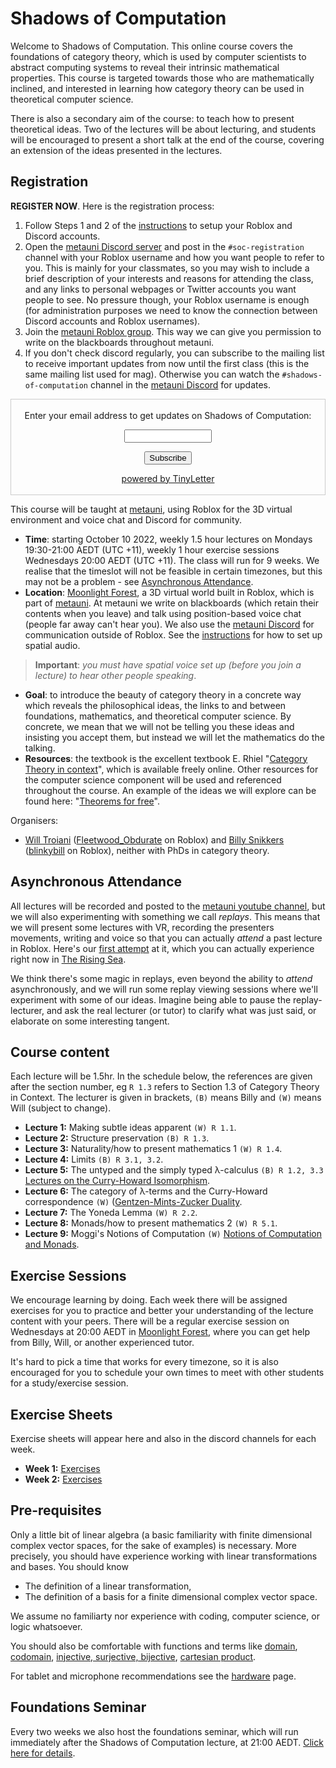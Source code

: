 # Shadows of Computation

Welcome to Shadows of Computation. This online course covers the foundations of category theory, which is used by computer scientists to abstract computing systems to reveal their intrinsic mathematical properties. This course is targeted towards those who are mathematically inclined, and interested in learning how category theory can be used in theoretical computer science.

There is also a secondary aim of the course: to teach how to present theoretical ideas. Two of the lectures will be about lecturing, and students will be encouraged to present a short talk at the end of the course, covering an extension of the ideas presented in the lectures.

## Registration

<b>REGISTER NOW</b>. Here is the registration process:

1. Follow Steps 1 and 2 of the [instructions](https://metauni.org/posts/instructions/instructions) to setup your Roblox and Discord accounts.
2. Open the [metauni Discord server](https://discord.gg/9yBaAxPSK8) and post in the `#soc-registration` channel with your Roblox username and how you want people to refer to you. This is mainly for your classmates, so you may wish to include a brief description of your interests and reasons for attending the class, and any links to personal webpages or Twitter accounts you want people to see. No pressure though, your Roblox username is enough (for administration purposes we need to know the connection between Discord accounts and Roblox usernames).
3. Join the [metauni Roblox group](https://www.roblox.com/groups/13108882/metauni#!/about). This way we can give you permission to write on the blackboards throughout metauni.
4. If you don't check discord regularly, you can subscribe to the mailing list to receive important updates from now until the first class (this is the same mailing list used for mag). Otherwise you can watch the `#shadows-of-computation` channel in the [metauni Discord](https://discord.gg/9yBaAxPSK8) for updates.

<form style="border:1px solid #ccc;padding:3px;text-align:center;" action="https://tinyletter.com/adminmetauni" method="post" target="popupwindow" onsubmit="window.open('https://tinyletter.com/adminmetauni', 'popupwindow', 'scrollbars=yes,width=800,height=600');return true"><p><label for="tlemail">Enter your email address to get updates on Shadows of Computation:</label></p><p><input type="text" style="width:140px" name="email" id="tlemail" /></p><input type="hidden" value="1" name="embed"/><input type="submit" value="Subscribe" /><p><a href="https://tinyletter.com" target="_blank">powered by TinyLetter</a></p></form>

This course will be taught at [metauni](https://metauni.org), using Roblox for the 3D virtual environment and voice chat and Discord for community.

* **Time**: starting October 10 2022, weekly 1.5 hour lectures on Mondays 19:30-21:00 AEDT (UTC +11), weekly 1 hour exercise sessions Wednesdays 20:00 AEDT (UTC +11). The class will run for 9 weeks. We realise that the timeslot will not be feasible in certain timezones, but this may not be a problem - see [Asynchronous Attendance](#asynchronous-attendance).
* **Location**: [Moonlight Forest](https://www.roblox.com/games/start?placeId=8165217582&launchData=pocket:Moonlight%20Forest%201), a 3D virtual world built in Roblox, which is part of [metauni](https://metauni.org). At metauni we write on blackboards (which retain their contents when you leave) and talk using position-based voice chat (people far away can't hear you). We also use the [metauni Discord](https://discord.gg/9yBaAxPSK8) for communication outside of Roblox. See the [instructions](https://metauni.org/posts/instructions/instructions) for how to set up spatial audio.

> **Important**: _you must have spatial voice set up (before you join a lecture) to hear other people speaking_.

* **Goal**: to introduce the beauty of category theory in a concrete way which reveals the philosophical ideas, the links to and between foundations, mathematics, and theoretical computer science. By concrete, we mean that we will not be telling you these ideas and insisting you accept them, but instead we will let the mathematics do the talking.
* **Resources**: the textbook is the excellent textbook E. Rhiel "[Category Theory in context](https://math.jhu.edu/~eriehl/context.pdf)", which is available freely online. Other resources for the computer science component will be used and referenced throughout the course. An example of the ideas we will explore can be found here: "[Theorems for free](https://people.mpi-sws.org/~dreyer/tor/papers/wadler.pdf)".

Organisers:
* [Will Troiani](https://williamtroiani.github.io/Mathematics.html) ([Fleetwood_Obdurate](https://www.roblox.com/users/2312973422/profile) on Roblox) and [Billy Snikkers](https://billy-price.github.io/web/) ([blinkybill](https://www.roblox.com/users/2293079954/profile) on Roblox), neither with PhDs in category theory.

## Asynchronous Attendance

All lectures will be recorded and posted to the [metauni youtube channel](https://www.youtube.com/c/TheRisingSea), but we will also experimenting with something we call *replays*. This means that we will present some lectures with VR, recording the presenters movements, writing and voice so that you can actually *attend* a past lecture in Roblox. Here's our [first attempt](https://www.youtube.com/watch?v=s4dfwxzXEFM) at it, which you can actually experience right now in [The Rising Sea](https://www.roblox.com/games/8165217582/The-Rising-Sea).

We think there's some magic in replays, even beyond the ability to *attend* asynchronously, and we will run some replay viewing sessions where we'll experiment with some of our ideas. Imagine being able to pause the replay-lecturer, and ask the real lecturer (or tutor) to clarify what was just said, or elaborate on some interesting tangent. 

## Course content

Each lecture will be 1.5hr. In the schedule below, the references are given after the section number, eg `R 1.3` refers to Section 1.3 of Category Theory in Context. The lecturer is given in brackets, `(B)` means Billy and `(W)` means Will (subject to change).

* **Lecture 1:** Making subtle ideas apparent `(W) R 1.1`.
* **Lecture 2:** Structure preservation `(B) R 1.3`.
* **Lecture 3:** Naturality/how to present mathematics 1 `(W) R 1.4`.
* **Lecture 4:** Limits `(B) R 3.1, 3.2`.
* **Lecture 5:** The untyped and the simply typed λ-calculus `(B) R 1.2, 3.3` [Lectures on the Curry-Howard Isomorphism](https://disi.unitn.it/~bernardi/RSISE11/Papers/curry-howard.pdf).
* **Lecture 6:** The category of λ-terms and the Curry-Howard correspondence `(W)` ([Gentzen-Mints-Zucker Duality](https://arxiv.org/abs/2008.10131).
* **Lecture 7:** The Yoneda Lemma `(W) R 2.2`.
* **Lecture 8:** Monads/how to present mathematics 2 `(W) R 5.1`.
* **Lecture 9:** Moggi's Notions of Computation `(W)` [Notions of Computation and Monads](https://www.cs.cmu.edu/~crary/819-f09/Moggi91.pdf).

<!-- All videos can be found in [the PRGM playlist](). -->

## Exercise Sessions

We encourage learning by doing. Each week there will be assigned exercises for you to practice and better your understanding of the lecture content with your peers. There will be a regular exercise session on Wednesdays at 20:00 AEDT in [Moonlight Forest](https://www.roblox.com/games/start?placeId=8165217582&launchData=pocket:Moonlight%20Forest%201), where you can get help from Billy, Will, or another experienced tutor.

It's hard to pick a time that works for every timezone, so it is also encouraged for you to schedule your own times to meet with other students for a study/exercise session.

## Exercise Sheets

Exercise sheets will appear here and also in the discord channels for each week.

- **Week 1:** [Exercises](./Exercises/Week1.pdf)
- **Week 2:** [Exercises](./Exercises/Week2.pdf)
<!-- - **Week 3:** [Exercises](./Exercises/Week3.pdf) -->

## Pre-requisites

Only a little bit of linear algebra (a basic familiarity with finite dimensional complex vector spaces, for the sake of examples) is necessary. More precisely, you should have experience working with linear transformations and bases. You should know

* The definition of a linear transformation, 
* The definition of a basis for a finite dimensional complex vector space.

We assume no familiarty nor experience with coding, computer science, or logic whatsoever.

You should also be comfortable with functions and terms like [domain](https://en.wikipedia.org/wiki/Domain_of_a_function), [codomain](https://en.wikipedia.org/wiki/Codomain), [injective, surjective, bijective](https://en.wikipedia.org/wiki/Bijection,_injection_and_surjection), [cartesian product](https://en.wikipedia.org/wiki/Cartesian_product).

For tablet and microphone recommendations see the [hardware](https://www.metauni.org/posts/instructions/hardware) page.

## Foundations Seminar

Every two weeks we also host the foundations seminar, which will run immediately after the Shadows of Computation lecture, at 21:00 AEDT. [Click here for details](https://metauni.org/foundations/).